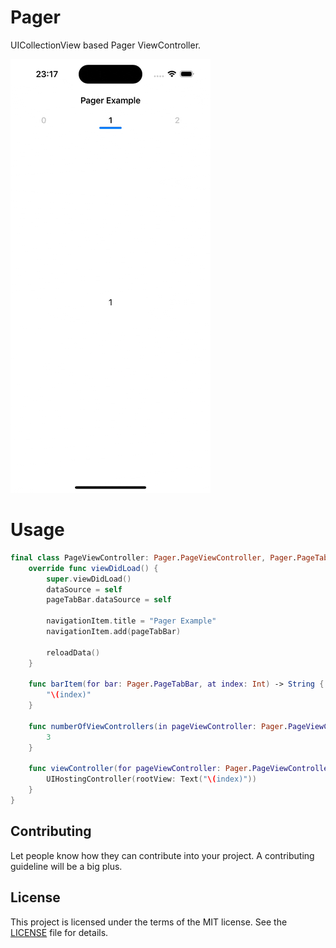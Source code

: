 # Pager

UICollectionView based Pager ViewController.

![](.github/sample.gif)

# Usage

```swift
final class PageViewController: Pager.PageViewController, Pager.PageTabBarDataSource, Pager.PageViewControllerDataSource {
    override func viewDidLoad() {
        super.viewDidLoad()
        dataSource = self
        pageTabBar.dataSource = self
        
        navigationItem.title = "Pager Example"
        navigationItem.add(pageTabBar)
        
        reloadData()
    }
    
    func barItem(for bar: Pager.PageTabBar, at index: Int) -> String {
        "\(index)"
    }
    
    func numberOfViewControllers(in pageViewController: Pager.PageViewController) -> Int {
        3
    }
    
    func viewController(for pageViewController: Pager.PageViewController, at index: Int) -> UIViewController? {
        UIHostingController(rootView: Text("\(index)"))
    }
}
```

## Contributing

Let people know how they can contribute into your project. A contributing guideline will be a big plus.

## License

This project is licensed under the terms of the MIT license. See the [LICENSE](LICENSE) file for details.
